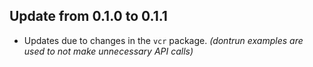 ## Update from 0.1.0 to 0.1.1

* Updates due to changes in the `vcr` package.
*(dontrun examples are used to not make unnecessary API calls)*
